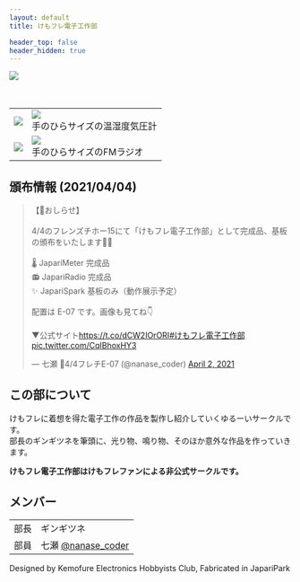 ```yaml
---
layout: default
title: けもフレ電子工作部

header_top: false
header_hidden: true
---
```


<div class="borderless-table no-image-border less-padding center-table" style="max-width: 540px; margin-bottom: 50px">
  <img src="{{site.baseurl}}/assets/img/logo-thin.svg" style="max-width: 100%" />
</div>

<table class="borderless-table no-image-border less-padding center-table table-align-bottom" style="max-width: 600px">
  <tbody>
    <tr>
      <td>
        <a href="/japarimeter">
          <img class="no-image-border less-padding width-100p rounded-img" src="{{site.baseurl}}/assets/img/production/japarimeter_rev1.jpg" />
        </a>
      </td>
      <td>
        <a href="/japarimeter">
          <img class="no-image-border less-padding" src="{{site.baseurl}}/assets/img/production/japarimeter_rev1.svg" style="max-width: 100%; max-height: 36px;"/>
        </a>
        <br/>
        手のひらサイズの温湿度気圧計
      </td>
    </tr>
    <tr>
      <td>
        <a href="/japariradio">
          <img class="no-image-border less-padding width-100p rounded-img" src="{{site.baseurl}}/assets/img/production/japariradio_rev1.jpg" />
        </a>
      </td>
      <td>
        <a href="/japariradio">
          <img class="no-image-border less-padding" src="{{site.baseurl}}/assets/img/production/japariradio_rev1.svg" style="max-width: 100%; max-height: 36px;"/>
        </a>
        <br/>
        手のひらサイズのFMラジオ
      </td>
    </tr>
  </tbody>
</table>

## 頒布情報 (2021/04/04)

<div style="margin: 0 auto; max-width: 550px;">
  <blockquote class="twitter-tweet"><p lang="ja" dir="ltr">【📢おしらせ】<br><br>4/4のフレンズチホー15にて「けもフレ電子工作部」として完成品、基板の頒布をいたします💁‍♀️<br><br>🌡️ JapariMeter 完成品<br>📻 JapariRadio 完成品<br>✨ JapariSpark 基板のみ（動作展示予定）<br><br>配置は E-07 です。画像も見てね👇<br><br>▼公式サイト<a href="https://t.co/dCW2IOrORI">https://t.co/dCW2IOrORI</a><a href="https://twitter.com/hashtag/%E3%81%91%E3%82%82%E3%83%95%E3%83%AC%E9%9B%BB%E5%AD%90%E5%B7%A5%E4%BD%9C%E9%83%A8?src=hash&amp;ref_src=twsrc%5Etfw">#けもフレ電子工作部</a> <a href="https://t.co/CqIBhoxHY3">pic.twitter.com/CqIBhoxHY3</a></p>&mdash; 七瀬 📢4/4フレチE-07 (@nanase_coder) <a href="https://twitter.com/nanase_coder/status/1377962695702421506?ref_src=twsrc%5Etfw">April 2, 2021</a></blockquote> <script async src="https://platform.twitter.com/widgets.js" charset="utf-8"></script>
</div>

## この部について

けもフレに着想を得た電子工作の作品を製作し紹介していくゆるーいサークルです。<br />
部長のギンギツネを筆頭に、光り物、鳴り物、そのほか意外な作品を作っていきます。

**けもフレ電子工作部はけもフレファンによる非公式サークルです。**

## メンバー

<table class="borderless-table no-image-border less-padding center-table" style="max-width: 600px">
  <tbody>
    <tr>
      <td>部長</td>
      <td>ギンギツネ</td>
    </tr>
    <tr>
      <td>部員</td>
      <td>
        七瀬 <span class="foot-note"><a href="https://twitter.com/nanase_coder" target="_blank">@nanase_coder</a></span>
      </td>
    </tr>
  </tbody>
</table>

<p class="text-center margin-50 epitaph">Designed by Kemofure Electronics Hobbyists Club, Fabricated in <span class="small-caps">JapariPark</span></p>
